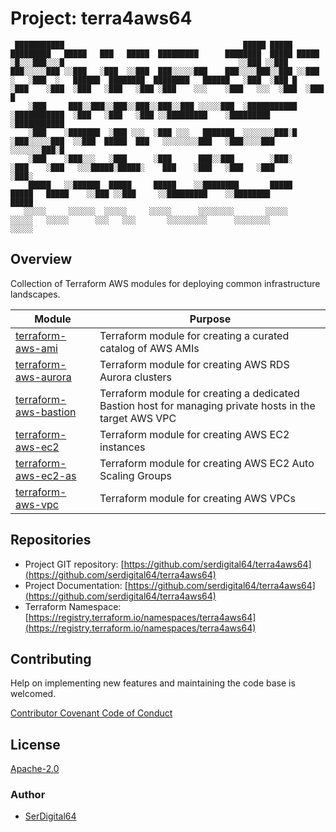 # Project: terra4aws64

```text
 ███████████                                        █████ █████       █████████   █████   ███   █████  █████████      ████████  █████ █████
░█░░░███░░░█                                       ░░███ ░░███       ███░░░░░███ ░░███   ░███  ░░███  ███░░░░░███    ███░░░░███░░███ ░░███
░   ░███  ░   ██████  ████████  ████████   ██████   ░███  ░███ █    ░███    ░███  ░███   ░███   ░███ ░███    ░░░    ░███   ░░░  ░███  ░███ █
    ░███     ███░░███░░███░░███░░███░░███ ░░░░░███  ░███████████    ░███████████  ░███   ░███   ░███ ░░█████████    ░█████████  ░███████████
    ░███    ░███████  ░███ ░░░  ░███ ░░░   ███████  ░░░░░░░███░█    ░███░░░░░███  ░░███  █████  ███   ░░░░░░░░███   ░███░░░░███ ░░░░░░░███░█
    ░███    ░███░░░   ░███      ░███      ███░░███        ░███░     ░███    ░███   ░░░█████░█████░    ███    ░███   ░███   ░███       ░███░
    █████   ░░██████  █████     █████    ░░████████       █████     █████   █████    ░░███ ░░███     ░░█████████    ░░████████        █████
   ░░░░░     ░░░░░░  ░░░░░     ░░░░░      ░░░░░░░░       ░░░░░     ░░░░░   ░░░░░      ░░░   ░░░       ░░░░░░░░░      ░░░░░░░░        ░░░░░
```

## Overview

Collection of Terraform AWS modules for deploying common infrastructure landscapes.

| Module                                                                        | Purpose                                                                                                 |
| ----------------------------------------------------------------------------- | ------------------------------------------------------------------------------------------------------- |
| [terraform-aws-ami](https://github.com/terra4aws64/terraform-aws-ami)         | Terraform module for creating a curated catalog of AWS AMIs                                             |
| [terraform-aws-aurora](https://github.com/terra4aws64/terraform-aws-aurora)   | Terraform module for creating AWS RDS Aurora clusters                                                   |
| [terraform-aws-bastion](https://github.com/terra4aws64/terraform-aws-bastion) | Terraform module for creating a dedicated Bastion host for managing private hosts in the target AWS VPC |
| [terraform-aws-ec2](https://github.com/terra4aws64/terraform-aws-ec2)         | Terraform module for creating AWS EC2 instances                                                         |
| [terraform-aws-ec2-as](https://github.com/terra4aws64/terraform-aws-ec2-as)   | Terraform module for creating AWS EC2 Auto Scaling Groups                                               |
| [terraform-aws-vpc](https://github.com/terra4aws64/terraform-aws-vpc)         | Terraform module for creating AWS VPCs                                                                  |

## Repositories

- Project GIT repository: [https://github.com/serdigital64/terra4aws64](https://github.com/serdigital64/terra4aws64)
- Project Documentation: [https://github.com/serdigital64/terra4aws64](https://github.com/serdigital64/terra4aws64)
- Terraform Namespace: [https://registry.terraform.io/namespaces/terra4aws64](https://registry.terraform.io/namespaces/terra4aws64)

## Contributing

Help on implementing new features and maintaining the code base is welcomed.

[Contributor Covenant Code of Conduct](./CODE_OF_CONDUCT.md)

## License

[Apache-2.0](https://www.apache.org/licenses/LICENSE-2.0.txt)

### Author

- [SerDigital64](https://serdigital64.github.io/)
